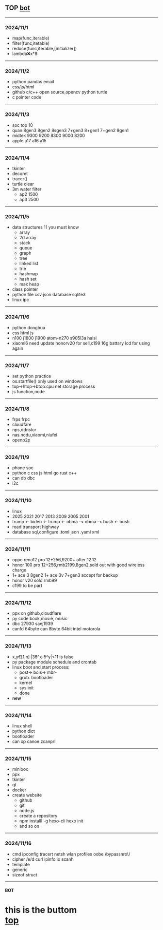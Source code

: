 ## TOP [bot](#bot)
---
### 2024/11/1
- map(func,iterable)
- filter(func,itetable)
- reduce(func,iterable,[initializer])
- lambda:x:x*8
---
### 2024/11/2
- python pandas email
- css/js/html 
- github c/c++ open source,opencv python turtle
- c pointer code
---
### 2024/11/3
- soc top 10
- quan  8gen3 8gen2 8sgen3 7+gen3 8+gen1 7+gen2 8gen1
- midtek 9300 9200         8300 9000                  8200
- apple a17   a16          a15
---
### 2024/11/4
- tkinter
- decoret
- tracer()
- turtle clear 
- 3m water filter
	- ap2 1500
    - ap3 2500
---
### 2024/11/5
- data structures 11 you must know
	 - array
     - 2d array
     - stack
     - queue
     - graph
     - tree
	 - linked list
     - trie
     - hashmap
     - hash set
     - max heap
- class pointer 
- python file csv json database sqlite3
- linux ipc 
---
### 2024/11/6
- python donghua
- css html js
- n100 j1800 j1900 atom-n270 s905l3a haisi
- xiaomi6 need update honorv20 for sell,c199 16g battary lcd for using again
---
### 2024/11/7
- set python practice
- os.startfile() only used on windows
- top->htop->btop:cpu net storage process
- js function,node
---
### 2024/11/8
- frps frpc
- cloudfare
- nps,ddnstor
- nas.ncdu,xiaomi,niufei
- openp2p
---
### 2024/11/9
- phone soc
- python c css js html go rust c++
- can db dbc
- i2c 
---
### 2024/11/10
- linux 
- 2025     2021     2017     2013    2009    2005    2001
- trump <- biden <- trump <- obma -< obma -< bush <- bush
- road transport highway
- database sql,configure .toml json .yaml xml
---
### 2024/11/11
- oppo reno12 pro 12+256,9200+ after 12.12
- honor 100 pro 12+256,rmb2199,8gen2,sold out with good wireless charge
- 1+ ace 3 8gen2	1+ ace 3v 7+gen3 accept for backup
- honor v20 sold rmb99
- c199 to be part
---
### 2024/11/12
- ppx on github,cloudflare
- py code book,movie, music
- dbc 27930 saej1939 
- canfd 64byte can 8byte 64bit intel motorola
---
### 2024/11/13
- x,y€[1,n] |36^x-5^y|<11 is false
- py package module schedule and crontab
- linux boot and start process:
   - post-> bois-> mbr-
   - grub. bootloader 
   - kernel 
   - sys init
   - done
- __new__
---
### 2024/11/14
- linux shell
- python dict
- bootloader
- can xp canoe zcanprl
---
### 2024/11/15
- minibox
- ppx 
- tkinter
- qt
- docker
- create website
	- github
    - git 
    - node.js
    - create a repository
    - npm installl -g hexo-cli hexo init
    - and so on
---
### 2024/11/16
- cmd ipconfig tracert netsh wlan profiles  oobe \\bypassnro\\/
- cipher /e/d curl ipinfo.io scanh
- template <typename T>
- generic
- sizeof struct
---
#### BOT    
this is the buttom   
[top](#top)
===========
